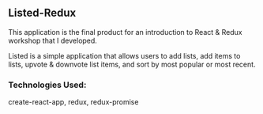 ## Listed-Redux

This application is the final product for an introduction to React & Redux workshop that I developed.

Listed is a simple application that allows users to add lists, add items to lists, upvote & downvote list items, and sort by most popular or most recent. 


### Technologies Used:

create-react-app, redux, redux-promise
